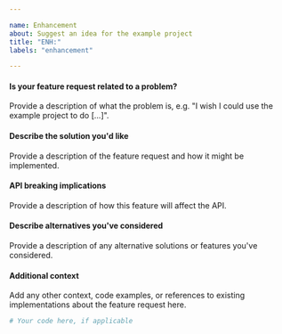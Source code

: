 ```yaml
---

name: Enhancement
about: Suggest an idea for the example project
title: "ENH:"
labels: "enhancement"

---
```


#### Is your feature request related to a problem?

Provide a description of what the problem is, e.g. "I wish I could use
the example project to do [...]".

#### Describe the solution you'd like

Provide a description of the feature request and how it might be implemented.

#### API breaking implications

Provide a description of how this feature will affect the API.

#### Describe alternatives you've considered

Provide a description of any alternative solutions or features you've considered.

#### Additional context

Add any other context, code examples, or references to existing implementations about
the feature request here.

```python
# Your code here, if applicable
```
